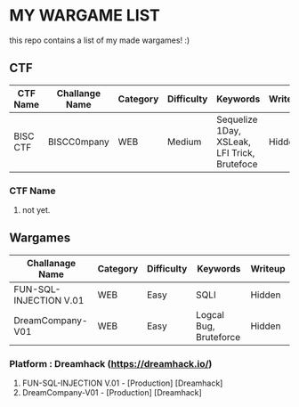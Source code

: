 # MY WARGAME LIST

this repo contains a list of my made wargames! :)

## CTF

|CTF Name|Challange Name|Category|Difficulty|Keywords|Writeup|
|------|---|---|---|---|---|
|BISC CTF|BISCC0mpany|WEB|Medium|Sequelize 1Day, XSLeak, LFI Trick, Brutefoce|Hidden|

### CTF Name

1. not yet.

## Wargames

|Challanage Name|Category|Difficulty|Keywords|Writeup|
|------|---|---|---|---|
|FUN-SQL-INJECTION V.01|WEB|Easy|SQLI|Hidden|
|DreamCompany-V01|WEB|Easy|Logcal Bug, Bruteforce|Hidden|

### Platform : Dreamhack (https://dreamhack.io/)

1. FUN-SQL-INJECTION V.01 - [Production] [Dreamhack]
2. DreamCompany-V01 - [Production] [Dreamhack]
